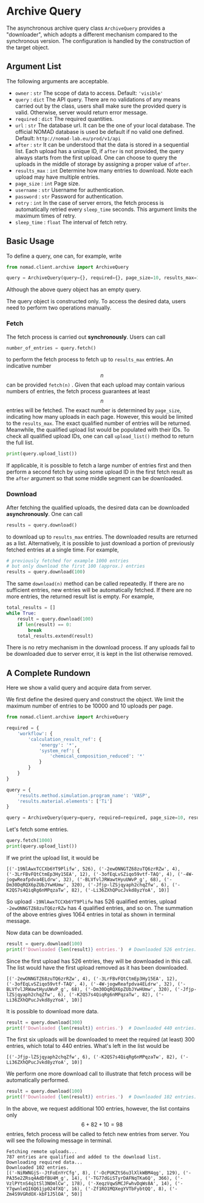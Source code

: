 # Archive Query

The asynchronous archive query class `ArchiveQuery` provides a "downloader", which adopts a different mechanism compared to the
synchronous version. The configuration is handled by the construction of the target object.

## Argument List

The following arguments are acceptable.

- `owner` : `str` The scope of data to access. Default: `'visible'`
- `query` : `dict` The API query. There are no validations of any means carried out by the class, users shall make sure
  the provided query is valid. Otherwise, server would return error message.
- `required` : `dict` The required quantities.
- `url` : `str` The database url. It can be the one of your local database. The official NOMAD database is used be
  default if no valid one defined. Default: `http://nomad-lab.eu/prod/v1/api`
- `after` : `str` It can be understood that the data is stored in a sequential list. Each upload has a unique ID,
  if `after` is not provided, the query always starts from the first upload. One can choose to query the uploads in the
  middle of storage by assigning a proper value of `after`.
- `results_max` : `int` Determine how many entries to download. Note each upload may have multiple entries.
- `page_size` : `int` Page size.
- `username` : `str` Username for authentication.
- `password` : `str` Password for authentication.
- `retry` : `int` In the case of server errors, the fetch process is automatically retried every `sleep_time` seconds.
  This argument limits the maximum times of retry.
- `sleep_time` : `float` The interval of fetch retry.

## Basic Usage

To define a query, one can, for example, write

```python
from nomad.client.archive import ArchiveQuery

query = ArchiveQuery(query={}, required={}, page_size=10, results_max=10000)
```

Although the above query object has an empty query.

The query object is constructed only. To access the desired data, users need to perform two operations manually.

### Fetch

The fetch process is carried out **synchronously**. Users can call

```python
number_of_entries = query.fetch()
```

to perform the fetch process to fetch up to `results_max` entries. An indicative number $$n$$ can be provided `fetch(n)`
. Given that each upload may contain various numbers of entries, the fetch process guarantees at least $$n$$ entries
will be fetched. The exact number is determined by `page_size`, indicating how many uploads in each page. However, this
would be limited to the `results_max`. The exact qualified number of entries will be returned. Meanwhile, the qualified
upload list would be populated with their IDs. To check all qualified upload IDs, one can call `upload_list()` method to
return the full list.

```python
print(query.upload_list())
```

If applicable, it is possible to fetch a large number of entries first and then perform a second fetch by using some
upload ID in the first fetch result as the `after` argument so that some middle segment can be downloaded.

### Download

After fetching the qualified uploads, the desired data can be downloaded **asynchronously**. One can call

```python
results = query.download()
```

to download up to `results_max` entries. The downloaded results are returned as a list. Alternatively, it is possible to
just download a portion of previously fetched entries at a single time. For example,

```python
# previously fetched for example 1000 entries
# but only download the first 100 (approx.) entries
results = query.download(100)
```

The same `download(n)` method can be called repeatedly. If there are no sufficient entries, new entries will be
automatically fetched. If there are no more entries, the returned result list is empty. For example,

```python
total_results = []
while True:
    result = query.download(100)
    if len(result) == 0:
        break
    total_results.extend(result)
```

There is no retry mechanism in the download process. If any uploads fail to be downloaded due to server error, it is
kept in the list otherwise removed.

## A Complete Rundown

Here we show a valid query and acquire data from server.

We first define the desired query and construct the object. We limit the maximum number of entries to be 10000 and 10
uploads per page.

```python
from nomad.client.archive import ArchiveQuery

required = {
    'workflow': {
        'calculation_result_ref': {
            'energy': '*',
            'system_ref': {
                'chemical_composition_reduced': '*'
            }
        }
    }
}

query = {
    'results.method.simulation.program_name': 'VASP',
    'results.material.elements': ['Ti']
}

query = ArchiveQuery(query=query, required=required, page_size=10, results_max=10000)
```

Let's fetch some entries.

```python
query.fetch(1000)
print(query.upload_list())
```

If we print the upload list, it would be

```text
[('-19NlAwxTCCXb6YT9Plifw', 526), ('-2ewONNGTZ68zuTQ6zrRZw', 4), ('-3LrFBvFQtCtmEp3Hy15EA', 12), ('-3ofEqLvSZiqo59vtf-TAQ', 4), ('-4W-jogwReafpdva4ELdrw', 32), ('-BLVfvlJRWawtHyuUWvP_g', 68), ('-Dm30DqRQX6pZUbJYwHUmw', 320), ('-Jfjp-lZSjqyaph2chqZfw', 6), ('-K2QS7s4QiqRg6nMPqzaTw', 82), ('-Li36ZXhQPucJvkd8yzYoA', 10)]
```

So upload `-19NlAwxTCCXb6YT9Plifw` has 526 qualified entries, upload `-2ewONNGTZ68zuTQ6zrRZw` has 4 qualified entries,
and so on. The summation of the above entries gives 1064 entries in total as shown in terminal message.

Now data can be downloaded.

```python
result = query.download(100)
print(f'Downloaded {len(result)} entries.')  # Downloaded 526 entries.
```

Since the first upload has 526 entries, they will be downloaded in this call. The list would have the first upload
removed as it has been downloaded.

```text
[('-2ewONNGTZ68zuTQ6zrRZw', 4), ('-3LrFBvFQtCtmEp3Hy15EA', 12), ('-3ofEqLvSZiqo59vtf-TAQ', 4), ('-4W-jogwReafpdva4ELdrw', 32), ('-BLVfvlJRWawtHyuUWvP_g', 68), ('-Dm30DqRQX6pZUbJYwHUmw', 320), ('-Jfjp-lZSjqyaph2chqZfw', 6), ('-K2QS7s4QiqRg6nMPqzaTw', 82), ('-Li36ZXhQPucJvkd8yzYoA', 10)]
```

It is possible to download more data.

```python
result = query.download(300)
print(f'Downloaded {len(result)} entries.')  # Downloaded 440 entries.
```

The first six uploads will be downloaded to meet the required (at least) 300 entries, which total to 440 entries. What's
left in the list would be

```text
[('-Jfjp-lZSjqyaph2chqZfw', 6), ('-K2QS7s4QiqRg6nMPqzaTw', 82), ('-Li36ZXhQPucJvkd8yzYoA', 10)]
```

We perform one more download call to illustrate that fetch process will be automatically performed.

```python
result = query.download(100)
print(f'Downloaded {len(result)} entries.')  # Downloaded 102 entries.
```

In the above, we request additional 100 entries, however, the list contains only $$6+82+10=98$$ entries, fetch process
will be called to fetch new entries from server. You will see the following message in terminal.

```text
Fetching remote uploads...
787 entries are qualified and added to the download list.
Downloading required data...
Downloaded 102 entries.
[('-NiRWNGjS--JtFoEnYrCfg', 8), ('-OcPUKZtS6u3lXlkWBM4qg', 129), ('-PA35e2ZRsq4AdDfBU4M_g', 14), ('-TG77dGiSTyrDAFNqTKa6Q', 366), ('-VzlPYtnS4q1tSl3NOmlCw', 178), ('-XeqzVqwSMCJFwhvDqWs8A', 14), ('-Y7gwnleQI6Q61jp024fXQ', 16), ('-Zf1RO1MQXegYVTbFybtQQ', 8), ('-Zm4S9VGRdOX-kbF1J5lOA', 50)]
```